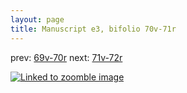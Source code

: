 ```yaml
---
layout: page
title: Manuscript e3, bifolio 70v-71r
---
```


prev: [69v-70r](../69v-70r/) next: [71v-72r](../71v-72r/)



[![Linked to zoomble image](http://www.homermultitext.org/iipsrv?IIIF=/project/homer/pyramidal/deepzoom/hmt/e3bifolio/v1/E3_70v_71r.tif/full/2000,/0/default.jpg)](http://www.homermultitext.org/ict2/?urn=urn:cite2:hmt:e3bifolio.v1:E3_70v_71r)

